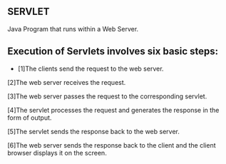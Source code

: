 ## SERVLET

Java Program that runs within a Web Server.


## Execution of Servlets involves six basic steps:

* [1]The clients send the request to the web server.

[2]The web server receives the request.

[3]The web server passes the request to the corresponding servlet.

[4]The servlet processes the request and generates the response in the form of output.

[5]The servlet sends the response back to the web server.

[6]The web server sends the response back to the client and the client browser displays it on the screen.
